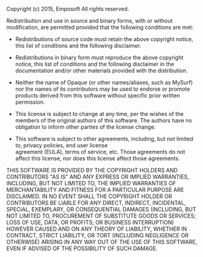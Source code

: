 Copyright (c) 2015, Emposoft
All rights reserved.

Redistribution and use in source and binary forms, with or without
modification, are permitted provided that the following conditions are met:

* Redistributions of source code must retain the above copyright notice, this
  list of conditions and the following disclaimer.

* Redistributions in binary form must reproduce the above copyright notice,
  this list of conditions and the following disclaimer in the documentation
  and/or other materials provided with the distribution.

* Neither the name of Opaque (or other names/aliases, such as MySurf) nor the names of its
  contributors may be used to endorse or promote products derived from
  this software without specific prior written permission.
  
* This license is subject to change at any time, per the wishes of the members of the original
  authors of this software. The authors have no obligation to inform other parties of the license
  change. 

* This software is subject to other agreements, including, but not limited to, privacy policies, end user license   
  agreement (EULA), terms of service, etc. Those agreements do not affect this license, nor does this license
  affect those agreements. 

THIS SOFTWARE IS PROVIDED BY THE COPYRIGHT HOLDERS AND CONTRIBUTORS "AS IS"
AND ANY EXPRESS OR IMPLIED WARRANTIES, INCLUDING, BUT NOT LIMITED TO, THE
IMPLIED WARRANTIES OF MERCHANTABILITY AND FITNESS FOR A PARTICULAR PURPOSE ARE
DISCLAIMED. IN NO EVENT SHALL THE COPYRIGHT HOLDER OR CONTRIBUTORS BE LIABLE
FOR ANY DIRECT, INDIRECT, INCIDENTAL, SPECIAL, EXEMPLARY, OR CONSEQUENTIAL
DAMAGES (INCLUDING, BUT NOT LIMITED TO, PROCUREMENT OF SUBSTITUTE GOODS OR
SERVICES; LOSS OF USE, DATA, OR PROFITS; OR BUSINESS INTERRUPTION) HOWEVER
CAUSED AND ON ANY THEORY OF LIABILITY, WHETHER IN CONTRACT, STRICT LIABILITY,
OR TORT (INCLUDING NEGLIGENCE OR OTHERWISE) ARISING IN ANY WAY OUT OF THE USE
OF THIS SOFTWARE, EVEN IF ADVISED OF THE POSSIBILITY OF SUCH DAMAGE.

